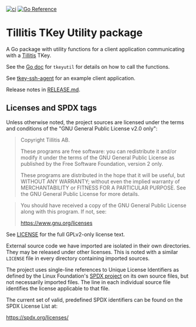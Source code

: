 
[![ci](https://github.com/tillitis/tkeyutil/actions/workflows/ci.yaml/badge.svg?branch=main&event=push)](https://github.com/tillitis/tkeyutil/actions/workflows/ci.yaml) [![Go Reference](https://pkg.go.dev/badge/github.com/tillitis/tkeyutil.svg)](https://pkg.go.dev/github.com/tillitis/tkeyutil)

# Tillitis TKey Utility package

A Go package with utility functions for a client application
communicating with  a [Tillitis](https://tillitis.se/) TKey.

See the [Go doc](https://pkg.go.dev/github.com/tillitis/tkeyutil)
for `tkeyutil` for details on how to call the functions.

See [tkey-ssh-agent](https://github.com/tillitis/tkey-ssh-agent/) for
an example client application.

Release notes in [RELEASE.md](RELEASE.md).

## Licenses and SPDX tags

Unless otherwise noted, the project sources are licensed under the
terms and conditions of the "GNU General Public License v2.0 only":

> Copyright Tillitis AB.
>
> These programs are free software: you can redistribute it and/or
> modify it under the terms of the GNU General Public License as
> published by the Free Software Foundation, version 2 only.
>
> These programs are distributed in the hope that it will be useful,
> but WITHOUT ANY WARRANTY; without even the implied warranty of
> MERCHANTABILITY or FITNESS FOR A PARTICULAR PURPOSE. See the GNU
> General Public License for more details.

> You should have received a copy of the GNU General Public License
> along with this program. If not, see:
>
> https://www.gnu.org/licenses

See [LICENSE](LICENSE) for the full GPLv2-only license text.

External source code we have imported are isolated in their own
directories. They may be released under other licenses. This is noted
with a similar `LICENSE` file in every directory containing imported
sources.

The project uses single-line references to Unique License Identifiers
as defined by the Linux Foundation's [SPDX project](https://spdx.org/)
on its own source files, but not necessarily imported files. The line
in each individual source file identifies the license applicable to
that file.

The current set of valid, predefined SPDX identifiers can be found on
the SPDX License List at:

https://spdx.org/licenses/
